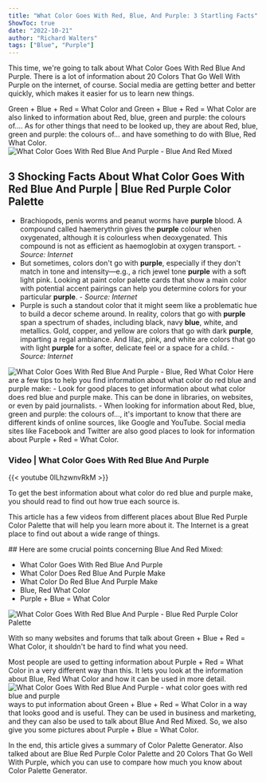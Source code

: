 ```yaml
---
title: "What Color Goes With Red, Blue, And Purple: 3 Startling Facts"
ShowToc: true 
date: "2022-10-21"
author: "Richard Walters" 
tags: ["Blue", "Purple"]
---
```


	
This time, we're going to talk about What Color Goes With Red Blue And Purple. There is a lot of information about 20 Colors That Go Well With Purple on the internet, of course. Social media are getting better and better quickly, which makes it easier for us to learn new things.

Green + Blue + Red = What Color and Green + Blue + Red = What Color are also linked to information about Red, blue, green and purple: the colours of…. As for other things that need to be looked up, they are about Red, blue, green and purple: the colours of… and have something to do with Blue, Red What Color.
<img loading="lazy" src="https://www.kadiscoasianpaints.com/content/dam/asianpaints/website/2-inspiration/learn/all-about-colour/colour-basics/what-is-colour/_DSC20441-min.jpg.image.1110.590.medium.jpg" onerror="this.onerror=null;this.src='https://blogger.googleusercontent.com/img/a/AVvXsEhe7F7TRXHtjiKvHb5vS7DmnxvpHiDyoYyYvm1nHB3Qp2_w3BnM6A2eq4v7FYxCC9bfZt3a9vIMtAYEKUiaDQbHMg-ViyGmRIj39MLp0bGFfgfYw1Dc9q_H-T0wiTm3l0Uq42dETrN9eC8aGJ9_IORZsxST1AcLR7np1koOfcc7tnHa4S8Mwz_xD9d0=s16000';" alt="What Color Goes With Red Blue And Purple - Blue And Red Mixed" >

## 3 Shocking Facts About What Color Goes With Red Blue And Purple | Blue Red Purple Color Palette
-   Brachiopods, penis worms and peanut worms have **purple** blood. A compound called haemerythrin gives the **purple** colour when oxygenated, although it is colourless when deoxygenated. This compound is not as efficient as haemoglobin at oxygen transport. - <cite>Source: Internet</cite>
-   But sometimes, colors don't go with **purple**, especially if they don't match in tone and intensity—e.g., a rich jewel tone **purple** with a soft light pink. Looking at paint color palette cards that show a main color with potential accent pairings can help you determine colors for your particular **purple**. - <cite>Source: Internet</cite>
-   Purple is such a standout color that it might seem like a problematic hue to build a decor scheme around. In reality, colors that go with **purple** span a spectrum of shades, including black, navy **blue**, white, and metallics. Gold, copper, and yellow are colors that go with dark **purple**, imparting a regal ambiance. And lilac, pink, and white are colors that go with light **purple** for a softer, delicate feel or a space for a child. - <cite>Source: Internet</cite>


<img loading="lazy" src="http://www.decor4all.com/wp-content/uploads/2014/04/interior-decorating-ideas-yellow-color-paint-home-accessories-16.jpg" onerror="this.onerror=null;this.src='https://blogger.googleusercontent.com/img/a/AVvXsEhe7F7TRXHtjiKvHb5vS7DmnxvpHiDyoYyYvm1nHB3Qp2_w3BnM6A2eq4v7FYxCC9bfZt3a9vIMtAYEKUiaDQbHMg-ViyGmRIj39MLp0bGFfgfYw1Dc9q_H-T0wiTm3l0Uq42dETrN9eC8aGJ9_IORZsxST1AcLR7np1koOfcc7tnHa4S8Mwz_xD9d0=s16000';" alt="What Color Goes With Red Blue And Purple - Blue, Red What Color" >
Here are a few tips to help you find information about what color do red blue and purple make:
- Look for good places to get information about what color does red blue and purple make. This can be done in libraries, on websites, or even by paid journalists.
- When looking for information about Red, blue, green and purple: the colours of…, it's important to know that there are different kinds of online sources, like Google and YouTube. Social media sites like Facebook and Twitter are also good places to look for information about Purple + Red = What Color.

### Video | What Color Goes With Red Blue And Purple
{{< youtube 0lLhzwnvRkM >}} 

To get the best information about what color do red blue and purple make, you should read to find out how true each source is.

This article has a few videos from different places about Blue Red Purple Color Palette that will help you learn more about it. The Internet is a great place to find out about a wide range of things.
<script async="async" data-cfasync="false" src="//normallydemandedalter.com/fe63df3c5408708b15d8dc3d9b206b31/invoke.js"></script>
<div id="container-fe63df3c5408708b15d8dc3d9b206b31"></div>
## Here are some crucial points concerning Blue And Red Mixed:

- What Color Goes With Red Blue And Purple
- What Color Does Red Blue And Purple Make
- What Color Do Red Blue And Purple Make
- Blue, Red What Color
- Purple + Blue = What Color

 <img loading="lazy" src="https://www.fonewalls.com/wp-content/uploads/1200x1920-Background-HD-Wallpaper-213-768x1229.jpg" onerror="this.onerror=null;this.src='https://blogger.googleusercontent.com/img/a/AVvXsEhe7F7TRXHtjiKvHb5vS7DmnxvpHiDyoYyYvm1nHB3Qp2_w3BnM6A2eq4v7FYxCC9bfZt3a9vIMtAYEKUiaDQbHMg-ViyGmRIj39MLp0bGFfgfYw1Dc9q_H-T0wiTm3l0Uq42dETrN9eC8aGJ9_IORZsxST1AcLR7np1koOfcc7tnHa4S8Mwz_xD9d0=s16000';" alt="What Color Goes With Red Blue And Purple - Blue Red Purple Color Palette" >

With so many websites and forums that talk about Green + Blue + Red = What Color, it shouldn't be hard to find what you need.

Most people are used to getting information about Purple + Red = What Color in a very different way than this. It lets you look at the information about Blue, Red What Color and how it can be used in more detail.
<img loading="lazy" src="http://www.digsdigs.com/photos/gold-accents-and-accessories-for-your-interior-21.jpg" onerror="this.onerror=null;this.src='https://blogger.googleusercontent.com/img/a/AVvXsEhe7F7TRXHtjiKvHb5vS7DmnxvpHiDyoYyYvm1nHB3Qp2_w3BnM6A2eq4v7FYxCC9bfZt3a9vIMtAYEKUiaDQbHMg-ViyGmRIj39MLp0bGFfgfYw1Dc9q_H-T0wiTm3l0Uq42dETrN9eC8aGJ9_IORZsxST1AcLR7np1koOfcc7tnHa4S8Mwz_xD9d0=s16000';" alt="What Color Goes With Red Blue And Purple - what color goes with red blue and purple" >
ways to put information about Green + Blue + Red = What Color in a way that looks good and is useful. They can be used in business and marketing, and they can also be used to talk about Blue And Red Mixed. So, we also give you some pictures about Purple + Blue = What Color.

In the end, this article gives a summary of Color Palette Generator. Also talked about are Blue Red Purple Color Palette and 20 Colors That Go Well With Purple, which you can use to compare how much you know about Color Palette Generator.
	
	

